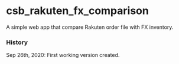 # csb_rakuten_fx_comparison

A simple web app that compare Rakuten order file with FX inventory.

### History

Sep 26th, 2020: First working version created.
